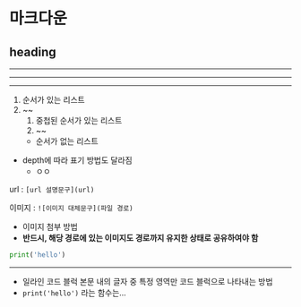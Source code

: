 # 마크다운
## heading

---
---
---
1. 순서가 있는 리스트
2. ~~
    1. 중첩된 순서가 있는 리스트
    2. ~~
    - 순서가 없는 리스트
- depth에 따라 표기 방법도 달라짐
  - ㅇㅇ

url : `[url 설명문구](url)`

이미지 : `![이미지 대체문구](파일 경로)`
- 이미지 첨부 방법
- **반드시, 해당 경로에 있는 이미지도 경로까지 유지한 상태로 공유하여야 함**

```python
print('hello')
```

---

- 일라인 코드 블럭
본문 내의 글자 중 특정 영역만 코드 블럭으로 나타내는 방법
- `print('hello')` 라는 함수는...